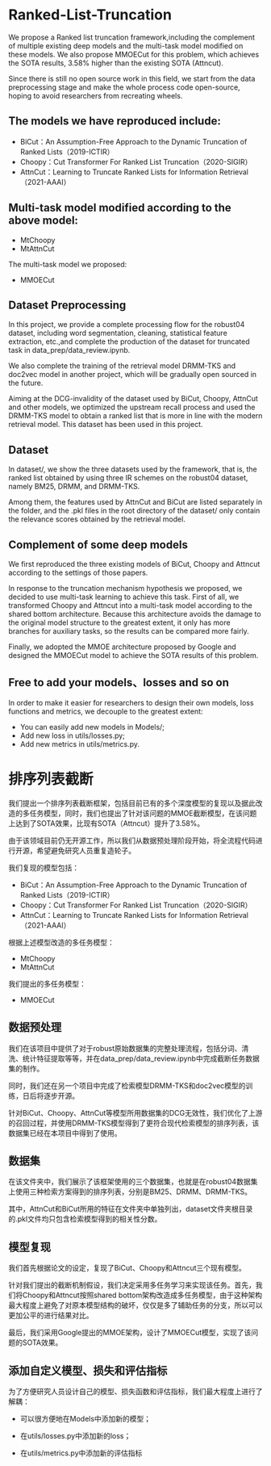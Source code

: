 # Ranked-List-Truncation 

We propose a Ranked list truncation framework,including the complement of multiple existing deep models and the multi-task model modified on these models. We also propose MMOECut for this problem, which achieves the SOTA results, 3.58% higher than the existing SOTA (Attncut).

Since there is still no open source work in this field, we start from the data preprocessing stage and make the whole process code open-source, hoping to avoid researchers from recreating wheels.

## The models we have reproduced include:

* BiCut：An Assumption-Free Approach to the Dynamic Truncation of Ranked Lists（2019-ICTIR）
* Choopy：Cut Transformer For Ranked List Truncation（2020-SIGIR）
* AttnCut：Learning to Truncate Ranked Lists for Information Retrieval（2021-AAAI）

## Multi-task model modified according to the above model:

* MtChoopy
* MtAttnCut

The multi-task model we proposed:
* MMOECut

## Dataset Preprocessing

In this project, we provide a complete processing flow for the robust04 dataset, including word segmentation, cleaning, statistical feature extraction, etc.,and complete the production of the dataset for truncated task in data_prep/data_review.ipynb.

We also complete the training of the retrieval model DRMM-TKS and doc2vec model in another project, which will be gradually open sourced in the future.

Aiming at the DCG-invalidity of the dataset used by BiCut, Choopy, AttnCut and other models, we optimized the upstream recall process and used the DRMM-TKS model to obtain a ranked list that is more in line with the modern retrieval model. This dataset has been used in this project.

## Dataset

In dataset/, we show the three datasets used by the framework, that is, the ranked list obtained by using three IR schemes on the robust04 dataset, namely BM25, DRMM, and DRMM-TKS.

Among them, the features used by AttnCut and BiCut are listed separately in the folder, and the .pkl files in the root directory of the dataset/ only contain the relevance scores obtained by the retrieval model.

## Complement of some deep models

We first reproduced the three existing models of BiCut, Choopy and Attncut according to the settings of those papers.

In response to the truncation mechanism hypothesis we proposed, we decided to use multi-task learning to achieve this task. First of all, we transformed Choopy and Attncut into a multi-task model according to the shared bottom architecture. Because this architecture avoids the damage to the original model structure to the greatest extent, it only has more branches for auxiliary tasks, so the results can be compared more fairly. 

Finally, we adopted the MMOE architecture proposed by Google and designed the MMOECut model to achieve the SOTA results of this problem.

## Free to add your models、losses and so on

In order to make it easier for researchers to design their own models, loss functions and metrics, we decouple to the greatest extent:

* You can easily add new models in Models/;
* Add new loss in utils/losses.py;
* Add new metrics in utils/metrics.py.



# 排序列表截断

我们提出一个排序列表截断框架，包括目前已有的多个深度模型的复现以及据此改造的多任务模型，同时，我们也提出了针对该问题的MMOE截断模型，在该问题上达到了SOTA效果，比现有SOTA（Attncut）提升了3.58%。

由于该领域目前仍无开源工作，所以我们从数据预处理阶段开始，将全流程代码进行开源，希望避免研究人员重复造轮子。

我们复现的模型包括：

* BiCut：An Assumption-Free Approach to the Dynamic Truncation of Ranked Lists（2019-ICTIR）
* Choopy：Cut Transformer For Ranked List Truncation（2020-SIGIR）
* AttnCut：Learning to Truncate Ranked Lists for Information Retrieval（2021-AAAI）

根据上述模型改造的多任务模型：

* MtChoopy
* MtAttnCut

我们提出的多任务模型：

* MMOECut

## 数据预处理

我们在该项目中提供了对于robust原始数据集的完整处理流程，包括分词、清洗、统计特征提取等等，并在data_prep/data_review.ipynb中完成截断任务数据集的制作。

同时，我们还在另一个项目中完成了检索模型DRMM-TKS和doc2vec模型的训练，日后将逐步开源。

针对BiCut、Choopy、AttnCut等模型所用数据集的DCG无效性，我们优化了上游的召回过程，并使用DRMM-TKS模型得到了更符合现代检索模型的排序列表，该数据集已经在本项目中得到了使用。

## 数据集

在该文件夹中，我们展示了该框架使用的三个数据集，也就是在robust04数据集上使用三种检索方案得到的排序列表，分别是BM25、DRMM、DRMM-TKS。

其中，AttnCut和BiCut所用的特征在文件夹中单独列出，dataset文件夹根目录的.pkl文件均只包含检索模型得到的相关性分数。

## 模型复现

我们首先根据论文的设定，复现了BiCut、Choopy和Attncut三个现有模型。

针对我们提出的截断机制假设，我们决定采用多任务学习来实现该任务。首先，我们将Choopy和Attncut按照shared bottom架构改造成多任务模型，由于这种架构最大程度上避免了对原本模型结构的破坏，仅仅是多了辅助任务的分支，所以可以更加公平的进行结果对比。

最后，我们采用Google提出的MMOE架构，设计了MMOECut模型，实现了该问题的SOTA效果。

## 添加自定义模型、损失和评估指标

为了方便研究人员设计自己的模型、损失函数和评估指标，我们最大程度上进行了解耦：

* 可以很方便地在Models中添加新的模型；

* 在utils/losses.py中添加新的loss；

* 在utils/metrics.py中添加新的评估指标